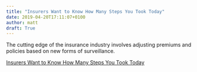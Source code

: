 ```yaml
---
title: "Insurers Want to Know How Many Steps You Took Today"
date: 2019-04-20T17:11:07+0100
author: matt
draft: True
---
```

The cutting edge of the insurance industry involves adjusting premiums and policies based on new forms of surveillance.

[ Insurers Want to Know How Many Steps You Took Today ]( https://www.nytimes.com/2019/04/10/opinion/insurance-ai.html )
